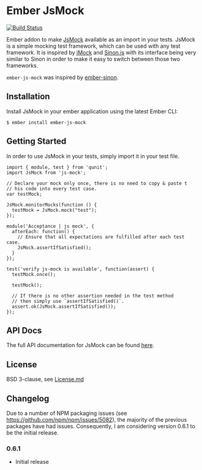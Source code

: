 # Ember JsMock

[![Build Status](https://travis-ci.org/j-fischer/ember-js-mock.svg?branch=master)](https://travis-ci.org/j-fischer/ember-js-mock)

Ember addon to make [JsMock](http://jsmock.org/) available as an import in your tests. JsMock is a simple mocking test framework, which can be used with any test framework. It is inspired by [jMock](http://www.jmock.org/) and [Sinon.js](http://sinonjs.org/) with its interface being very similar to Sinon in order to make it easy to switch between those two frameworks.

`ember-js-mock` was inspired by [ember-sinon](https://github.com/csantero/ember-sinon).

## Installation

Install JsMock in your ember application using the latest Ember CLI:

    $ ember install ember-js-mock

## Getting Started

In order to use JsMock in your tests, simply import it in your test file.  

    import { module, test } from 'qunit';
    import JsMock from 'js-mock';

    // Declare your mock only once, there is no need to copy & paste t
    // his code into every test case.
    var testMock;

    JsMock.monitorMocks(function () {
      testMock = JsMock.mock("test");
    });
    
    module('Acceptance | js mock', {
      afterEach: function() {
        // Ensure that all expectations are fulfilled after each test case.
        JsMock.assertIfSatisfied();
      }
    });

    test('verify js-mock is available', function(assert) {  
      testMock.once();

      testMock();

      // If there is no other assertion needed in the test method
      // then simply use `assertIfSatisfied()`.
      assert.ok(JsMock.assertIfSatisfied());
    });

## API Docs

The full API documentation for JsMock can be found [here](http://www.jsmock.org/docs/index.html).

## License

BSD 3-clause, see [License.md](https://github.com/j-fischer/ember-js-mock/blob/master/LICENSE.md)

## Changelog

Due to a number of NPM packaging issues (see https://github.com/npm/npm/issues/5082), the majority of the previous packages have had issues. 
Consequently, I am considering version 0.6.1 to be the initial release.  

### 0.6.1

- Initial release